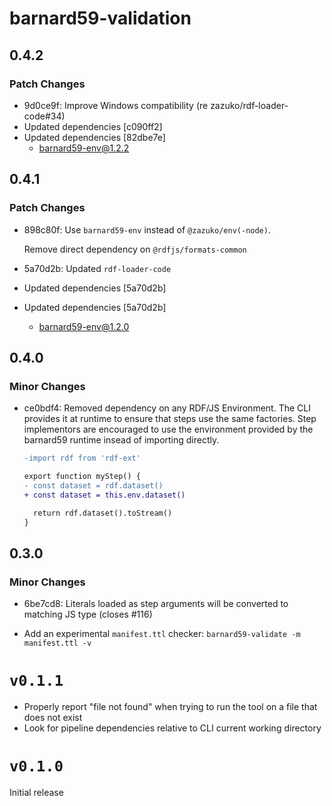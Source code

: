 # barnard59-validation

## 0.4.2

### Patch Changes

- 9d0ce9f: Improve Windows compatibility (re zazuko/rdf-loader-code#34)
- Updated dependencies [c090ff2]
- Updated dependencies [82dbe7e]
  - barnard59-env@1.2.2

## 0.4.1

### Patch Changes

- 898c80f: Use `barnard59-env` instead of `@zazuko/env(-node)`.

  Remove direct dependency on `@rdfjs/formats-common`

- 5a70d2b: Updated `rdf-loader-code`
- Updated dependencies [5a70d2b]
- Updated dependencies [5a70d2b]
  - barnard59-env@1.2.0

## 0.4.0

### Minor Changes

- ce0bdf4: Removed dependency on any RDF/JS Environment. The CLI provides it at runtime to ensure that steps
  use the same factories. Step implementors are encouraged to use the environment provided by the
  barnard59 runtime insead of importing directly.

  ```diff
  -import rdf from 'rdf-ext'

  export function myStep() {
  - const dataset = rdf.dataset()
  + const dataset = this.env.dataset()

    return rdf.dataset().toStream()
  }
  ```

## 0.3.0

### Minor Changes

- 6be7cd8: Literals loaded as step arguments will be converted to matching JS type (closes #116)

* Add an experimental `manifest.ttl` checker: `barnard59-validate -m manifest.ttl -v`

# `v0.1.1`

- Properly report "file not found" when trying to run the tool on a file that does not exist
- Look for pipeline dependencies relative to CLI current working directory

# `v0.1.0`

Initial release
